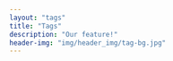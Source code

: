 ```yaml
---
layout: "tags"
title: "Tags"
description: "Our feature!"
header-img: "img/header_img/tag-bg.jpg"
---
```


